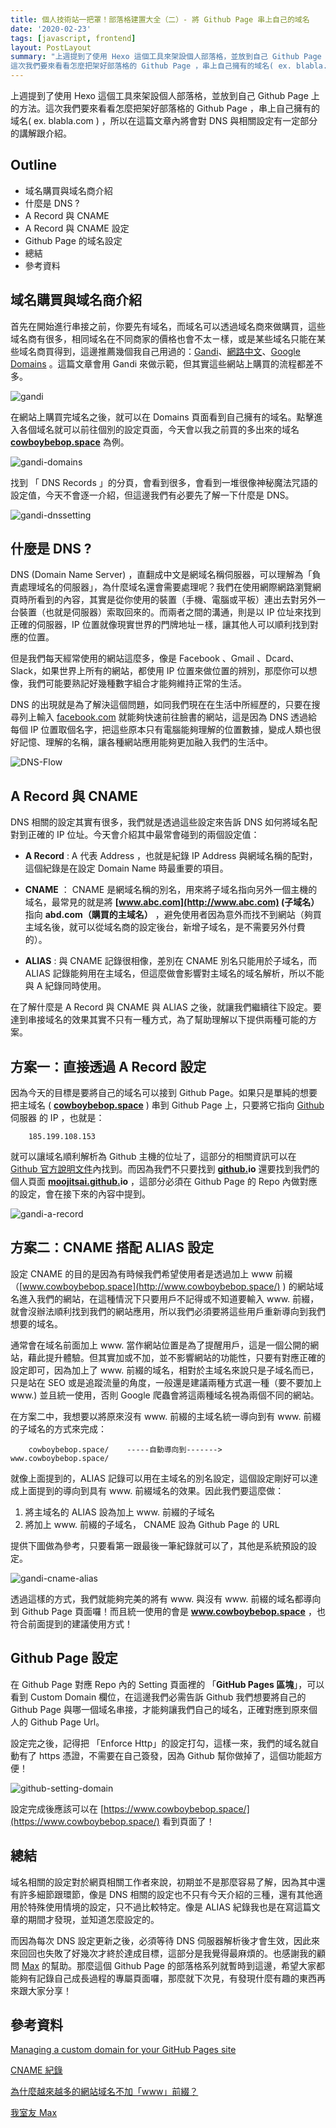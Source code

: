 ```yaml
---
title: 個人技術站一把罩！部落格建置大全（二）- 將 Github Page 串上自己的域名
date: '2020-02-23'
tags: [javascript, frontend]
layout: PostLayout
summary: "上週提到了使用 Hexo 這個工具來架設個人部落格，並放到自己 Github Page 上的方法。
這次我們要來看看怎麼把架好部落格的 Github Page ，串上自己擁有的域名( ex. blabla.com ) "
---
```


上週提到了使用 Hexo 這個工具來架設個人部落格，並放到自己 Github Page 上的方法。這次我們要來看看怎麼把架好部落格的 Github Page ，串上自己擁有的域名( ex. blabla.com ) ，所以在這篇文章內將會對 DNS 與相關設定有一定部分的講解跟介紹。

## Outline

- 域名購買與域名商介紹
- 什麼是 DNS ?
- A Record 與 CNAME
- A Record 與 CNAME 設定
- Github Page 的域名設定
- 總結
- 參考資料

## 域名購買與域名商介紹

首先在開始進行串接之前，你要先有域名，而域名可以透過域名商來做購買，這些域名商有很多，相同域名在不同商家的價格也會不太ㄧ樣，或是某些域名只能在某些域名商買得到，這邊推薦幾個我自己用過的：[Gandi](https://www.gandi.net/en)、[網路中文](https://www.net-chinese.com.tw/nc/)、[Google Domains](https://domains.google/) 。這篇文章會用 Gandi 來做示範，但其實這些網站上購買的流程都差不多。

![gandi](/_images/hexo-github-page-2/gandi.png)

在網站上購買完域名之後，就可以在 Domains 頁面看到自己擁有的域名。點擊進入各個域名就可以前往個別的設定頁面，今天會以我之前買的多出來的域名 **[cowboybebop.space](http://cowboybebop.space)** 為例。

![gandi-domains](/_images/hexo-github-page-2/gandi-domains.png)

找到 「 DNS Records 」的分頁，會看到很多，會看到一堆很像神秘魔法咒語的設定值，今天不會逐一介紹，但這邊我們有必要先了解一下什麼是 DNS。

![gandi-dnssetting](/_images/hexo-github-page-2/gandi-dnssetting.png)

## 什麼是 DNS ?

DNS (Domain Name Server) ，直翻成中文是網域名稱伺服器，可以理解為「負責處理域名的伺服器」，為什麼域名還會需要處理呢？我們在使用網際網路瀏覽網頁時所看到的內容，其實是從你使用的裝置（手機、電腦或平板）連出去對另外一台裝置（也就是伺服器）索取回來的。而兩者之間的溝通，則是以 IP 位址來找到正確的伺服器，IP 位置就像現實世界的門牌地址ㄧ樣，讓其他人可以順利找到對應的位置。

但是我們每天經常使用的網站這麼多，像是 Facebook 、Gmail 、Dcard、Slack，如果世界上所有的網站，都使用 IP 位置來做位置的辨別，那麼你可以想像，我們可能要熟記好幾種數字組合才能夠維持正常的生活。

DNS 的出現就是為了解決這個問題，如同我們現在在生活中所經歷的，只要在搜尋列上輸入 [facebook.com](http://facebook.com) 就能夠快速前往臉書的網站，這是因為 DNS 透過給每個 IP 位置取個名字，把這些原本只有電腦能夠理解的位置數據，變成人類也很好記憶、理解的名稱，讓各種網站應用能夠更加融入我們的生活中。

![DNS-Flow](/_images/hexo-github-page-2/DNS-Flow.jpg)

## A Record 與 CNAME

DNS 相關的設定其實有很多，我們就是透過這些設定來告訴 DNS 如何將域名配對到正確的 IP 位址。今天會介紹其中最常會碰到的兩個設定值：

- **A Record** : A 代表 Address ，也就是紀錄 IP Address 與網域名稱的配對，這個紀錄是在設定 Domain Name 時最重要的項目。

- **CNAME** ： CNAME 是網域名稱的別名，用來將子域名指向另外一個主機的域名，最常見的就是將 **[www.abc.com](http://www.abc.com) (子域名）** 指向 **abd.com（購買的主域名）** ，避免使用者因為意外而找不到網站（夠買主域名後，就可以從域名商的設定後台，新增子域名，是不需要另外付費的）。

- **ALIAS** : 與 CNAME 記錄很相像，差別在 CNAME 別名只能用於子域名，而 ALIAS 記錄能夠用在主域名，但這麼做會影響對主域名的域名解析，所以不能與 A 紀錄同時使用。

在了解什麼是 A Record 與 CNAME 與 ALIAS 之後，就讓我們繼續往下設定。要達到串接域名的效果其實不只有一種方式，為了幫助理解以下提供兩種可能的方案。

## 方案一：直接透過 A Record 設定

因為今天的目標是要將自己的域名可以接到 Github Page。如果只是單純的想要把主域名 ( **[cowboybebop.space](http://cowboybebop.space)** ) 串到 Github Page 上，只要將它指向 [Github](http://github.com) 伺服器 的 IP ，也就是：

```
    185.199.108.153
```

就可以讓域名順利解析為 Github 主機的位址了，這部分的相關資訊可以在 [Github 官方說明文件](https://help.github.com/en/github/working-with-github-pages/managing-a-custom-domain-for-your-github-pages-site#configuring-an-apex-domain)內找到。而因為我們不只要找到 **[github.](http://github.com)io** 還要找到我們的個人頁面 **[moojitsai.github.](http://moojitsai.github.com)io** ，這部分必須在 Github Page 的 Repo 內做對應的設定，會在接下來的內容中提到。

![gandi-a-record](/_images/hexo-github-page-2/gandi-a-record.png)

## 方案二：CNAME 搭配 ALIAS 設定

設定 CNAME 的目的是因為有時候我們希望使用者是透過加上 www 前綴（[www.cowboybebop.space](http://www.cowboybebop.space/) ) 的網站域名進入我們的網站，在這種情況下只要用戶不記得或不知道要輸入 www. 前綴，就會沒辦法順利找到我們的網站應用，所以我們必須要將這些用戶重新導向到我們想要的域名。

通常會在域名前面加上 www. 當作網站位置是為了提醒用戶，這是一個公開的網站，藉此提升體驗。但其實加或不加，並不影響網站的功能性，只要有對應正確的設定即可，因為加上了 www. 前綴的域名，相對於主域名來說只是子域名而已，只是站在 SEO 或是追蹤流量的角度，一般還是建議兩種方式選一種（要不要加上 www.) 並且統一使用，否則 Google 爬蟲會將這兩種域名視為兩個不同的網站。

在方案二中，我想要以將原來沒有 www. 前綴的主域名統一導向到有 www. 前綴的子域名的方式來完成：

```
    cowboybebop.space/    -----自動導向到------->    www.cowboybebop.space/
```

就像上面提到的，ALIAS 記錄可以用在主域名的別名設定，這個設定剛好可以達成上面提到的導向到具有 www. 前綴域名的效果。因此我們要這麼做：

1. 將主域名的 ALIAS 設為加上 www. 前綴的子域名
2. 將加上 www. 前綴的子域名， CNAME 設為 Github Page 的 URL

提供下圖做為參考，只要看第一跟最後一筆紀錄就可以了，其他是系統預設的設定。

![gandi-cname-alias](/_images/hexo-github-page-2/gandi-cname-alias.png)

透過這樣的方式，我們就能夠完美的將有 www. 與沒有 www. 前綴的域名都導向到 Github Page 頁面囉！而且統一使用的會是 **www.cowboybebop.space** ，也符合前面提到的建議使用方式！

## Github Page 設定

在 Github Page 對應 Repo 內的 Setting 頁面裡的 「**GitHub Pages 區塊**」，可以看到 Custom Domain 欄位，在這邊我們必需告訴 Github 我們想要將自己的 Github Page 與哪一個域名串接，才能夠讓我們自己的域名，正確對應到原來個人的 Github Page Url。

設定完之後，記得把 「Enforce Http」的設定打勾，這樣一來，我們的域名就自動有了 https 憑證，不需要在自己簽發，因為 Github 幫你做掉了，這個功能超方便！

![github-setting-domain](/_images/hexo-github-page-2/github-setting-domain.png)

設定完成後應該可以在 [https://www.cowboybebop.space/](https://www.cowboybebop.space/) 看到頁面了！

## 總結

域名相關的設定對於網頁相關工作者來說，初期並不是那麼容易了解，因為其中還有許多細節跟環節，像是 DNS 相關的設定也不只有今天介紹的三種，還有其他適用於特殊使用情境的設定，只不過比較特定。像是 ALIAS 紀錄我也是在寫這篇文章的期間才發現，並知道怎麼設定的。

而因為每次 DNS 設定更新之後，必須等待 DNS 伺服器解析後才會生效，因此來來回回也失敗了好幾次才終於達成目標，這部分是我覺得最麻煩的。也感謝我的顧問 [Max](https://maxchou.dev/) 的幫助。那麼這個 Github Page 的部落格系列就暫時到這邊，希望大家都能夠有記錄自己成長過程的專屬頁面囉，那麼就下次見，有發現什麼有趣的東西再來跟大家分享！

## 參考資料

[Managing a custom domain for your GitHub Pages site](https://help.github.com/en/github/working-with-github-pages/managing-a-custom-domain-for-your-github-pages-site#configuring-an-apex-domain)

[CNAME 紀錄](https://docs.gandi.net/zh-hant/domain_names/faq/record_types/cname_record.html)

[為什麼越來越多的網站域名不加「www」前綴？](https://www.zhihu.com/question/20414602)

[我室友 Max](https://maxchou.dev/)
